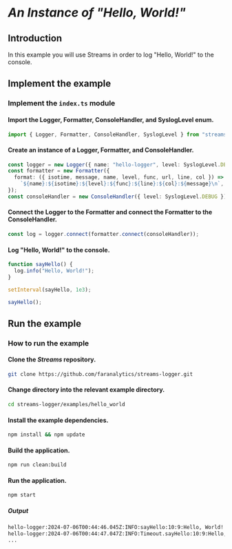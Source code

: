 # _An Instance of "Hello, World!"_

## Introduction

In this example you will use Streams in order to log "Hello, World!" to the console.

## Implement the example

### Implement the `index.ts` module

#### Import the Logger, Formatter, ConsoleHandler, and SyslogLevel enum.

```ts
import { Logger, Formatter, ConsoleHandler, SyslogLevel } from "streams-logger";
```

#### Create an instance of a Logger, Formatter, and ConsoleHandler.

```ts
const logger = new Logger({ name: "hello-logger", level: SyslogLevel.DEBUG });
const formatter = new Formatter({
  format: ({ isotime, message, name, level, func, url, line, col }) =>
    `${name}:${isotime}:${level}:${func}:${line}:${col}:${message}\n`,
});
const consoleHandler = new ConsoleHandler({ level: SyslogLevel.DEBUG });
```

#### Connect the Logger to the Formatter and connect the Formatter to the ConsoleHandler.

```ts
const log = logger.connect(formatter.connect(consoleHandler));
```

#### Log "Hello, World!" to the console.

```ts
function sayHello() {
  log.info("Hello, World!");
}

setInterval(sayHello, 1e3);

sayHello();
```

## Run the example

### How to run the example

#### Clone the _Streams_ repository.

```bash
git clone https://github.com/faranalytics/streams-logger.git
```

#### Change directory into the relevant example directory.

```bash
cd streams-logger/examples/hello_world
```

#### Install the example dependencies.

```bash
npm install && npm update
```

#### Build the application.

```bash
npm run clean:build
```

#### Run the application.

```bash
npm start
```

##### Output

```bash
hello-logger:2024-07-06T00:44:46.045Z:INFO:sayHello:10:9:Hello, World!
hello-logger:2024-07-06T00:44:47.047Z:INFO:Timeout.sayHello:10:9:Hello, World!
...
```
